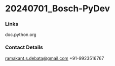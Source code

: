 # 20240701_Bosch-PyDev


### Links
doc.python.org


### Contact Details
ramakant.s.debata@gmail.com
+91-9923516767